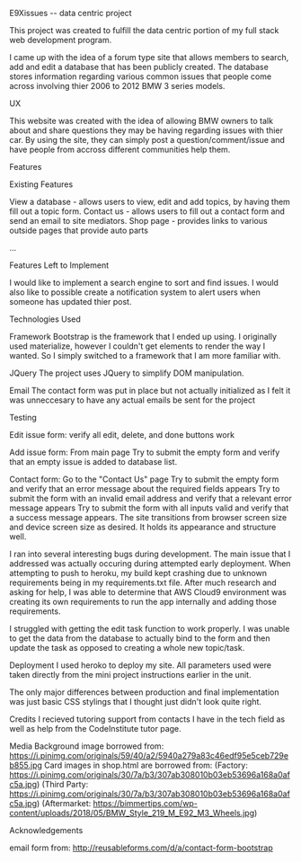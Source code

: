 E9Xissues -- data centric project

This project was created to fulfill the data centric portion of my full stack web development program.

I came up with the idea of a forum type site that allows members to search, add and edit a database that has been publicly created. The database stores information regarding various common issues that people come across involving thier 2006 to 2012 BMW 3 series models.

UX

This website was created with the idea of allowing BMW owners to talk about and share questions they may be having regarding issues with thier car. By using the site, they can simply post a question/comment/issue and have people from accross different communities help them.


Features

Existing Features

View a database  - allows users to view, edit and add topics, by having them fill out a topic form.
Contact us  - allows users to fill out a contact form and send an email to site mediators.
Shop page  - provides links to various outside pages that provide auto parts

...

Features Left to Implement

I would like to implement a search engine to sort and find issues. I would also like to possible create a notification system to alert users when someone has updated thier post.

Technologies Used

Framework
Bootstrap is the framework that I ended up using. I originally used materialize, however I couldn't get elements to render the way I wanted. So I simply switched to a framework that I am more familiar with.

JQuery
The project uses JQuery to simplify DOM manipulation.

Email
The contact form was put in place but not actually initialized as I felt it was unneccesary to have any actual emails be sent for the project


Testing

Edit issue form:
verify all edit, delete, and done buttons work

Add issue form:
From main page
Try to submit the empty form and verify that an empty issue is added to database list.


Contact form:
Go to the "Contact Us" page
Try to submit the empty form and verify that an error message about the required fields appears
Try to submit the form with an invalid email address and verify that a relevant error message appears
Try to submit the form with all inputs valid and verify that a success message appears.
The site transitions from browser screen size and device screen size as desired. It holds its appearance and structure well.

I ran into several interesting bugs during development. The main issue that I addressed was actually occuring during attempted early deployment. When attempting to push to heroku, my build kept crashing due to unknown requirements being in my requirements.txt file. After much research and asking for help, I was able to determine that AWS Cloud9 environment was creating its own requirements to run the app internally and adding those requirements.

I struggled with getting the edit task function to work properly. I was unable to get the data from the database to actually bind to the form and then update the task as opposed to creating a whole new topic/task.

Deployment
I used heroko to deploy my site. All parameters used were taken directly from the mini project instructions earlier in the unit.

The only major differences between production and final implementation was just basic CSS stylings that I thought just didn't look quite right.

Credits
I recieved tutoring support from contacts I have in the tech field as well as help from the CodeInstitute tutor page.

Media
Background image borrowed from: https://i.pinimg.com/originals/59/40/a2/5940a279a83c46edf95e5ceb729eb855.jpg
Card images in shop.html are borrowed from: (Factory: https://i.pinimg.com/originals/30/7a/b3/307ab308010b03eb53696a168a0afc5a.jpg)
(Third Party: https://i.pinimg.com/originals/30/7a/b3/307ab308010b03eb53696a168a0afc5a.jpg) 
(Aftermarket: https://bimmertips.com/wp-content/uploads/2018/05/BMW_Style_219_M_E92_M3_Wheels.jpg)

Acknowledgements

email form from: http://reusableforms.com/d/a/contact-form-bootstrap

